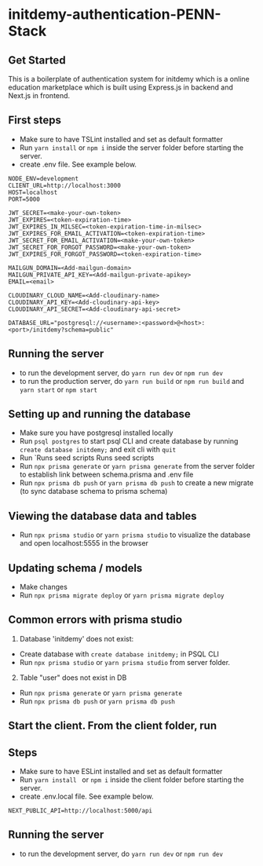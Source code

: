 # initdemy-authentication-PENN-Stack

## Get Started

This is a boilerplate of authentication system for initdemy which is a online education marketplace which is built using Express.js in backend and Next.js in frontend.

## First steps

- Make sure to have TSLint installed and set as default formatter
- Run `yarn install` or `npm i` inside the server folder before starting the server.
- create .env file. See example below.

```
NODE_ENV=development
CLIENT_URL=http://localhost:3000
HOST=localhost
PORT=5000

JWT_SECRET=<make-your-own-token>
JWT_EXPIRES=<token-expiration-time>
JWT_EXPIRES_IN_MILSEC=<token-expiration-time-in-milsec>
JWT_EXPIRES_FOR_EMAIL_ACTIVATION=<token-expiration-time>
JWT_SECRET_FOR_EMAIL_ACTIVATION=<make-your-own-token>
JWT_SECRET_FOR_FORGOT_PASSWORD=<make-your-own-token>
JWT_EXPIRES_FOR_FORGOT_PASSWORD=<token-expiration-time>

MAILGUN_DOMAIN=<Add-mailgun-domain>
MAILGUN_PRIVATE_API_KEY=<Add-mailgun-private-apikey>
EMAIL=<email>

CLOUDINARY_CLOUD_NAME=<Add-cloudinary-name>
CLOUDINARY_API_KEY=<Add-cloudinary-api-key>
CLOUDINARY_API_SECRET=<Add-cloudinary-api-secret>

DATABASE_URL="postgresql://<username>:<password>@<host>:<port>/initdemy?schema=public"

```

## Running the server

- to run the development server, do `yarn run dev` or `npm run dev`
- to run the production server, do `yarn run build` or `npm run build` and `yarn start` or `npm start`

## Setting up and running the database

- Make sure you have postgresql installed locally
- Run `psql postgres` to start psql CLI and create database by running `create database initdemy;` and exit cli with `quit`
- Run `Runs seed scripts
  Runs seed scripts
- Run `npx prisma generate` or `yarn prisma generate` from the server folder to establish link between schema.prisma and .env file
- Run `npx prisma db push` or `yarn prisma db push` to create a new migrate (to sync database schema to prisma schema)

## Viewing the database data and tables

- Run `npx prisma studio` or `yarn prisma studio` to visualize the database and open localhost:5555 in the browser

## Updating schema / models

- Make changes
- Run `npx prisma migrate deploy` or `yarn prisma migrate deploy`

## Common errors with prisma studio

1. Database 'initdemy' does not exist:

- Create database with `create database initdemy;` in PSQL CLI
- Run `npx prisma studio` or `yarn prisma studio` from server folder.

2. Table "user" does not exist in DB

- Run `npx prisma generate` or `yarn prisma generate`
- Run `npx prisma db push` or `yarn prisma db push`

## Start the client. From the client folder, run

## Steps

- Make sure to have ESLint installed and set as default formatter
- Run `yarn install ` or `npm i` inside the client folder before starting the server.
- create .env.local file. See example below.

```
NEXT_PUBLIC_API=http://localhost:5000/api

```

## Running the server

- to run the development server, do `yarn run dev` or `npm run dev`
